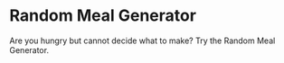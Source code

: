 # Random Meal Generator

Are you hungry but cannot decide what to make? Try the Random Meal Generator.